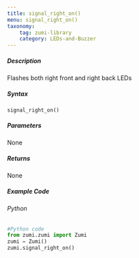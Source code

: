```yaml
---
title: signal_right_on()
menu: signal_right_on()
taxonomy:
    tag: zumi-library
    category: LEDs-and-Buzzer
---
```


##### Description
Flashes both right front and right back LEDs

##### Syntax
```signal_right_on()```<br />

##### Parameters
None

##### Returns
None

##### Example Code
###### Python
```python
#Python code
from zumi.zumi import Zumi 
zumi = Zumi()
zumi.signal_right_on()
```